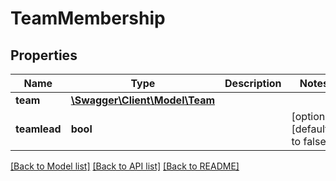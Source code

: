 # TeamMembership

## Properties
Name | Type | Description | Notes
------------ | ------------- | ------------- | -------------
**team** | [**\Swagger\Client\Model\Team**](Team.md) |  | 
**teamlead** | **bool** |  | [optional] [default to false]

[[Back to Model list]](../../README.md#documentation-for-models) [[Back to API list]](../../README.md#documentation-for-api-endpoints) [[Back to README]](../../README.md)

